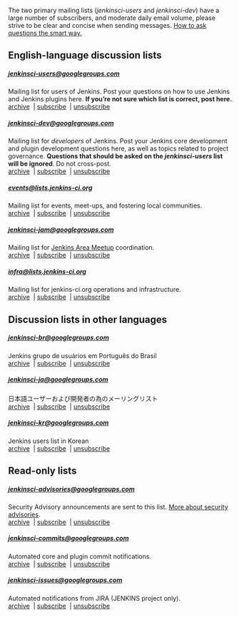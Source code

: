 The two primary mailing lists (_jenkinsci-users_ and _jenkinsci-dev_) have a large number of subscribers, and moderate daily email volume, please strive to be clear and concise when sending messages. [How to ask questions the smart way.](http://www.catb.org/esr/faqs/smart-questions.html)

## English-language discussion lists

##### jenkinsci-users@googlegroups.com

Mailing list for users of Jenkins. Post your questions on how to use Jenkins and Jenkins plugins here. **If you’re not sure which list is correct, post here.**  
[archive](http://groups.google.com/group/jenkinsci-users/topics)  | [subscribe](mailto:jenkinsci-users+subscribe@googlegroups.com)  | [unsubscribe](mailto:jenkinsci-users+unsubscribe@googlegroups.com)

##### jenkinsci-dev@googlegroups.com

Mailing list for _developers_ of Jenkins. Post your Jenkins core development and plugin development questions here, as well as topics related to project governance. **Questions that should be asked on the _jenkinsci-users_ list will be ignored**. Do not cross-post.  
[archive](http://groups.google.com/group/jenkinsci-dev/topics)  | [subscribe](mailto:jenkinsci-dev+subscribe@googlegroups.com)  | [unsubscribe](mailto:jenkinsci-dev+unsubscribe@googlegroups.com)

##### events@lists.jenkins-ci.org

Mailing list for events, meet-ups, and fostering local communities.  
[archive](http://lists.jenkins-ci.org/pipermail/jenkins-events/)  | [subscribe](http://lists.jenkins-ci.org/mailman/listinfo/jenkins-events)  | [unsubscribe](http://lists.jenkins-ci.org/mailman/listinfo/jenkins-events)

##### jenkinsci-jam@googlegroups.com

Mailing list for [Jenkins Area Meetup](https://wiki.jenkins-ci.org/display/JENKINS/Jenkins+Area+Meetup) coordination.  
[archive](http://groups.google.com/group/jenkinsci-jam/topics)  | [subscribe](mailto:jenkinsci-jam+subscribe@googlegroups.com)  | [unsubscribe](mailto:jenkinsci-jam+unsubscribe@googlegroups.com)

##### infra@lists.jenkins-ci.org

Mailing list for jenkins-ci.org operations and infrastructure.  
[archive](http://lists.jenkins-ci.org/pipermail/jenkins-infra/)  | [subscribe](http://lists.jenkins-ci.org/mailman/listinfo/jenkins-infra)  | [unsubscribe](http://lists.jenkins-ci.org/mailman/listinfo/jenkins-infra)

## Discussion lists in other languages

##### jenkinsci-br@googlegroups.com

Jenkins grupo de usuários em Português do Brasil  
[archive](http://groups.google.com/group/jenkinsci-br/topics)  | [subscribe](mailto:jenkinsci-br+subscribe@googlegroups.com)  | [unsubscribe](mailto:jenkinsci-br+unsubscribe@googlegroups.com)

##### jenkinsci-ja@googlegroups.com

日本語ユーザーおよび開発者の為のメーリングリスト  
[archive](http://groups.google.com/group/jenkinsci-ja/topics)  | [subscribe](mailto:jenkinsci-ja+subscribe@googlegroups.com)  | [unsubscribe](mailto:jenkinsci-ja+unsubscribe@googlegroups.com)

##### jenkinsci-kr@googlegroups.com

Jenkins users list in Korean  
[archive](http://groups.google.com/group/jenkinsci-kr/topics)  | [subscribe](mailto:jenkinsci-kr+subscribe@googlegroups.com)  | [unsubscribe](mailto:jenkinsci-kr+unsubscribe@googlegroups.com)

## Read-only lists

##### jenkinsci-advisories@googlegroups.com

Security Advisory announcements are sent to this list. [More about security advisories](https://wiki.jenkins-ci.org/display/JENKINS/Security+Advisories).  
[archive](http://groups.google.com/group/jenkinsci-advisories/topics)  | [subscribe](mailto:jenkinsci-advisories+subscribe@googlegroups.com)  | [unsubscribe](mailto:jenkinsci-advisories+unsubscribe@googlegroups.com)

##### jenkinsci-commits@googlegroups.com

Automated core and plugin commit notifications.  
[archive](http://groups.google.com/group/jenkinsci-commits/topics)  | [subscribe](mailto:jenkinsci-commits+subscribe@googlegroups.com)  | [unsubscribe](mailto:jenkinsci-commits+unsubscribe@googlegroups.com)

##### jenkinsci-issues@googlegroups.com

Automated notifications from JIRA (JENKINS project only).  
[archive](http://groups.google.com/group/jenkinsci-issues/topics)  | [subscribe](mailto:jenkinsci-issues+subscribe@googlegroups.com)  | [unsubscribe](mailto:jenkinsci-issues+unsubscribe@googlegroups.com)
